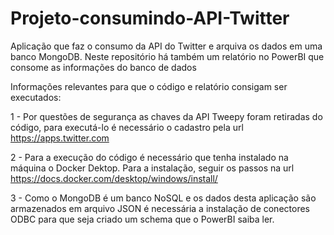 # Projeto-consumindo-API-Twitter

Aplicação que faz o consumo da API do Twitter e arquiva os dados em uma banco MongoDB. Neste repositório há também um relatório no PowerBI que consome as informações do banco de dados

Informações relevantes para que o código e relatório consigam ser executados:

1 - Por questões de segurança as chaves da API Tweepy foram retiradas do código, para executá-lo é necessário o cadastro pela url https://apps.twitter.com

2 - Para a execução do código é necessário que tenha instalado na máquina o Docker Dektop. Para a instalação, seguir os passos na url https://docs.docker.com/desktop/windows/install/

3 - Como o MongoDB é um banco NoSQL e os dados desta aplicação são armazenados em arquivo JSON é necessária a instalação de conectores ODBC para que seja criado um schema que o PowerBI saiba ler.

